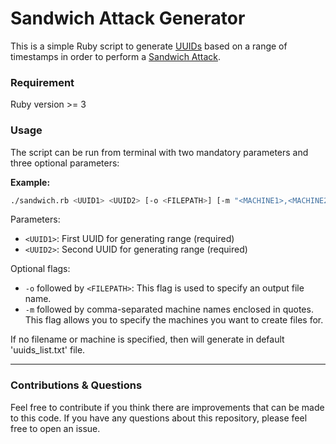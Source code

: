 # Sandwich Attack Generator

This is a simple Ruby script to generate [UUIDs](https://en.wikipedia.org/wiki/Universally_unique_identifier) based on a range of timestamps in order to perform a [Sandwich Attack](https://versprite.com/blog/universally-unique-identifiers/). 

### Requirement
Ruby version >= 3 

### Usage
The script can be run from terminal with two mandatory parameters and three optional parameters:

**Example:**

```bash
./sandwich.rb <UUID1> <UUID2> [-o <FILEPATH>] [-m "<MACHINE1>,<MACHINE2>,<MACHINE3>"]
```

Parameters:
- `<UUID1>`: First UUID for generating range (required)
- `<UUID2>`: Second UUID for generating range (required)

Optional flags:
- `-o` followed by `<FILEPATH>`: This flag is used to specify an output file name.
- `-m` followed by comma-separated machine names enclosed in quotes. This flag allows you to specify the machines you want to create files for.

If no filename or machine is specified, then will generate in default 'uuids_list.txt' file.

---

### Contributions & Questions
Feel free to contribute if you think there are improvements that can be made to this code. If you have any questions about this repository, please feel free to open an issue.
